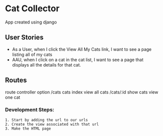 # Cat Collector
App created using django

## User Stories
- As a User, when I click the View All My Cats link, I want to see a page listing all of my cats
- AAU, when I click on a cat in the cat list, I want to see a page that displays all the details for that cat.

## Routes

route controller option
/cats cats index view all cats
/cats/:id show cats view one cat

### Development Steps:
    1. Start by adding the url to our urls
    2. Create the view associated with that url
    3. Make the HTML page
    